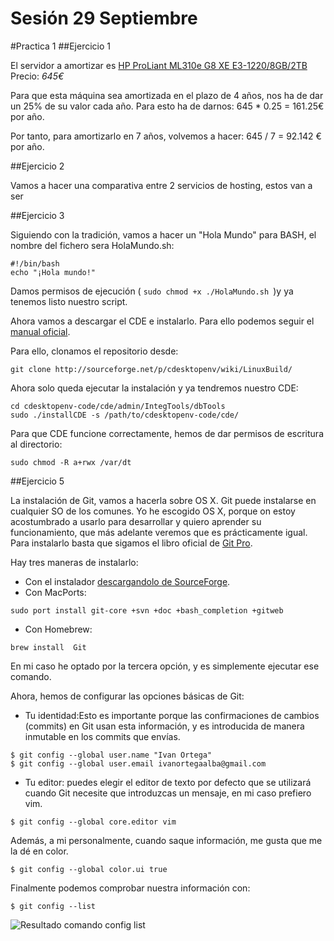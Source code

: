 Sesión 29 Septiembre
======================
#Practica 1
##Ejercicio 1

El servidor a amortizar es [HP ProLiant ML310e G8 XE E3-1220/8GB/2TB](http://www.pccomponentes.com/hp_proliant_ml310e_g8_xe_e3_1220_8gb_2tb.html)
Precio: *645€*

Para que esta máquina sea amortizada en el plazo de 4 años, nos ha de dar un 25% de su valor cada año.
Para esto ha de darnos: 645 * 0.25 = 161.25€ por año.

Por tanto, para amortizarlo en 7 años, volvemos a hacer: 645 / 7 = 92.142 € por año.

##Ejercicio 2

Vamos a hacer una comparativa entre 2 servicios de hosting, estos van a ser

##Ejercicio 3

Siguiendo con la tradición, vamos a hacer un "Hola Mundo" para BASH, el nombre del fichero sera HolaMundo.sh:

````````````
#!/bin/bash 
echo "¡Hola mundo!"
````````````

Damos permisos de ejecución ( ```sudo chmod +x ./HolaMundo.sh ```)y ya tenemos listo nuestro script.

Ahora vamos a descargar el CDE e instalarlo. Para ello podemos seguir el [manual oficial](http://sourceforge.net/p/cdesktopenv/wiki/LinuxBuild/).

Para ello, clonamos el repositorio desde:

````````````
git clone http://sourceforge.net/p/cdesktopenv/wiki/LinuxBuild/
````````````
Ahora solo queda ejecutar la instalación y ya tendremos nuestro CDE:

````````````
cd cdesktopenv-code/cde/admin/IntegTools/dbTools
sudo ./installCDE -s /path/to/cdesktopenv-code/cde/
````````````
Para que CDE funcione correctamente, hemos de dar permisos de escritura al directorio:
````````````
sudo chmod -R a+rwx /var/dt
````````````

##Ejercicio 5

La instalación de Git, vamos a hacerla sobre OS X. Git puede instalarse en cualquier SO de los comunes. Yo he escogido OS X, porque on estoy acostumbrado a usarlo para desarrollar y quiero aprender su funcionamiento, que más adelante veremos que es prácticamente igual.
Para instalarlo basta que sigamos el libro oficial de [Git Pro](http://git-scm.com/book/es/Empezando-Instalando-Git).

Hay tres maneras de instalarlo:
- Con el instalador [descargandolo de SourceForge](http://sourceforge.net/projects/git-osx-installer/).
- Con MacPorts:
````````````
sudo port install git-core +svn +doc +bash_completion +gitweb
````````````
- Con Homebrew:
```````````` 
brew install  Git
 ````````````
 En mi caso he optado por la tercera opción, y es simplemente ejecutar ese comando.

 Ahora, hemos de configurar las opciones básicas de Git:
 - Tu identidad:Esto es importante porque las confirmaciones de cambios (commits) en Git usan esta información, y es introducida de manera inmutable en los commits que envías.
 ````````````
$ git config --global user.name "Ivan Ortega"
$ git config --global user.email ivanortegaalba@gmail.com
 ````````````
 - Tu editor: puedes elegir el editor de texto por defecto que se utilizará cuando Git necesite que introduzcas un mensaje, en mi caso prefiero vim.

 ````````````
 $ git config --global core.editor vim
 ````````````
 Además, a mi personalmente, cuando saque información, me gusta que me la dé en color.
 ```
$ git config --global color.ui true
 ```
Finalmente podemos comprobar nuestra información con:
````````````
$ git config --list
````````````
![Resultado comando config list]()

